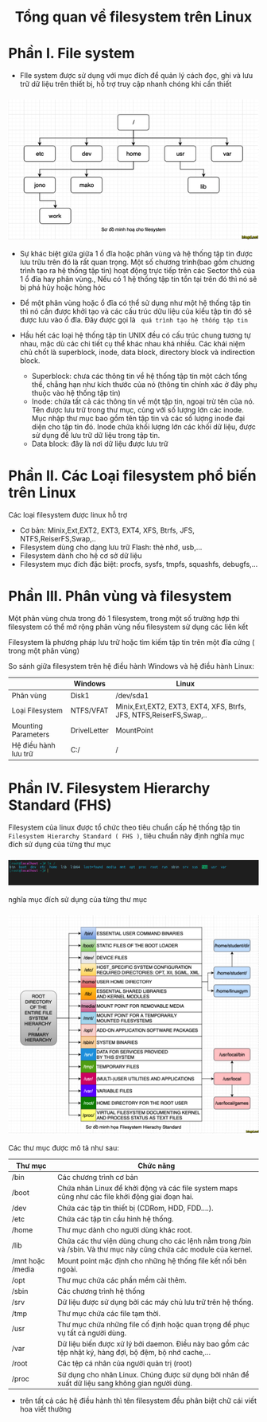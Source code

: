 <h1 align="center">Tổng quan về filesystem trên Linux</h1>

# Phần I. File system
- FIle system được sử dụng với mục đích để quản lý cách đọc, ghi và lưu trữ dữ liệu trên thiết bị, hỗ trợ truy cập nhanh chóng khi cần thiết

<h3 align="center"><img src="../../03-Images/document/4.png"></h3>

- Sự khác biệt giữa giữa 1 ổ đĩa hoặc phân vùng và hệ thống tập tin được lưu trữu trên đó là rất quan trọng. Một số chương trình(bao gồm chương trình tạo ra hệ thống tập tin) hoạt động trực tiếp trên các Sector thô của 1 ổ đĩa hay phân vùng., Nếu có 1 hệ thống tập tin tồn tại trên đó thì nó sẽ bị phá hủy hoặc hỏng hóc
- Để một phân vùng hoặc ổ đĩa có thể sử dụng như một hệ thống tập tin thì nó cần được khởi tạo và các cấu trúc dữu liệu của kiểu tập tin đó sẽ được lưu vào ổ đĩa. Đây được gọi là ` quá trình tạo hệ thống tập tin`

- Hầu hết các loại hệ thống tập tin UNIX đều có cấu trúc chung tương tự nhau, mặc dù các chi tiết cụ thể khác nhau khá nhiều. Các khái niệm chủ chốt là superblock, inode, data block, directory block và indirection block.
  - Superblock: chưa các thông tin về hệ thống tập tin một cách tổng thể, chẳng hạn như kích thước của nó (thông tin chính xác ở đây phụ thuộc vào hệ thống tập tin)
  - Inode: chứa tất cả các thông tin về một tập tin, ngoại trừ tên của nó. Tên được lưu trữ trong thư mục, cùng với số lượng lớn các inode. Mục nhập thư mục bao gồm tên tập tin và các số lượng inode đại diện cho tập tin đó. Inode chứa khối lượng lớn các khối dữ liệu, được sử dụng để lưu trữ dữ liệu trong tập tin.
  - Data block: đây là nơi dữ liệu được lưu trữ
# Phần II. Các Loại filesystem phổ biến trên Linux

Các loại filesystem được linux hỗ trợ
- Cơ bản: Minix,Ext,EXT2, EXT3, EXT4, XFS, Btrfs, JFS, NTFS,ReiserFS,Swap,..
- Filesystem dùng cho dạng lưu trữ  Flash: thẻ nhớ, usb,...
- Filesystem dành cho hệ cơ sở dữ liệu
- Filesystem mục đích đặc biệt: procfs, sysfs, tmpfs, squashfs, debugfs,…

# Phần III. Phân vùng và filesystem

Một phân vùng chưa trong đó 1 filesystem, trong một số trường hợp thì filesystem có thể mở rộng phân vùng nếu filesystem sử dụng các liên kết

Filesystem là phương pháp lưu trữ hoặc tìm kiếm tập tin trên một đĩa cứng ( trong một phân vùng)


So sánh giữa filesystem trên hệ điều hành Windows và hệ điều hành Linux:

|  | Windows | Linux |
|--------------|-------|------|
| Phân vùng | Disk1| /dev/sda1|
| Loại Filesystem | NTFS/VFAT| Minix,Ext,EXT2, EXT3, EXT4, XFS, Btrfs, JFS, NTFS,ReiserFS,Swap,..|
| Mounting Parameters | DrivelLetter| MountPoint|
| Hệ điều hành lưu trữ | C:/| /|

# Phần IV. Filesystem Hierarchy Standard (FHS)
Filesystem của linux được tổ chức theo tiêu chuẩn cấp hệ thống tập tin `Filesystem Hierarchy Standard ( FHS )`, tiêu chuẩn này định nghĩa mục đích sử dụng của từng thư mục
<h3 align="center"><img src="../../03-Images/document/5.png"></h3>

nghĩa mục đích sử dụng của từng thư mục
<h3 align="center"><img src="../../03-Images/document/6.png"></h3>

Các thư mục được mô tả như sau:

| Thư mục | Chức năng |
|--------------|-------|
|/bin|Các chương trình cơ bản|
|/boot|Chứa nhân Linux để khởi động và các file system maps cũng như các file khởi động giai đoạn hai.|
|/dev|Chứa các tập tin thiết bị (CDRom, HDD, FDD….).|
|/etc|Chứa các tập tin cầu hình hệ thống.|
|/home|Thư mục dành cho người dùng khác root.|
|/lib|Chứa các thư viện dùng chung cho các lệnh nằm trong /bin và /sbin. Và thư mục này cũng chứa các module của kernel.|
|/mnt hoặc /media|Mount point mặc định cho những hệ thống file kết nối bên ngoài.|
|/opt|Thư mục chứa các phần mềm cài thêm.|
|/sbin|	Các chương trình hệ thống|
|/srv|	Dữ liệu được sử dụng bởi các máy chủ lưu trữ trên hệ thống.|
|/tmp|Thư mục chứa các file tạm thời.|
|/usr|Thư mục chứa những file cố định hoặc quan trọng để phục vụ tất cả người dùng.|
|/var|Dữ liệu biến được xử lý bởi daemon. Điều này bao gồm các tệp nhật ký, hàng đợi, bộ đệm, bộ nhớ cache,…|
|/root|Các tệp cá nhân của người quản trị (root)|
|/proc|Sử dụng cho nhân Linux. Chúng được sử dụng bởi nhân để xuất dữ liệu sang không gian người dùng.|

- trên tất cả các hệ điều hành thì tên filesystem đều phân biệt chữ cái viết hoa viết thường